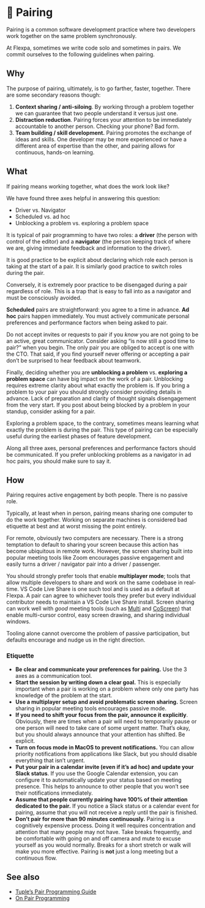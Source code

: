# 👥 Pairing

Pairing is a common software development practice where two developers work together on the same problem synchronously.

At Flexpa, sometimes we write code solo and sometimes in pairs.
We commit ourselves to the following guidelines when pairing.

## Why

The purpose of pairing, ultimately, is to go farther, faster, together.
There are some secondary reasons though:

1. **Context sharing / anti-siloing**. By working through a problem together we can guarantee that two people understand it versus just one.
2. **Distraction reduction**. Pairing forces your attention to be immediately accountable to another person. Checking your phone? Bad form.
3. **Team building / skill development.** Pairing promotes the exchange of ideas and skills. One developer may be more experienced or have a different area of expertise than the other, and pairing allows for continuous, hands-on learning. 

## What

If pairing means working together, what does the work look like?

We have found three axes helpful in answering this question:

* Driver vs. Navigator
* Scheduled vs. ad hoc
* Unblocking a problem vs. exploring a problem space

It is typical of pair programming to have two roles: a **driver** (the person with control of the editor) and a **navigator** (the person keeping track of where we are, giving immediate feedback and information to the driver). 

It is good practice to be explicit about declaring which role each person is taking at the start of a pair.
It is similarly good practice to switch roles during the pair. 

Conversely, it is extremely poor practice to be disengaged during a pair regardless of role.
This is a trap that is easy to fall into as a navigator and must be consciously avoided.

**Scheduled** pairs are straightforward: you agree to a time in advance.
**Ad hoc** pairs happen immediately.
You must actively communicate personal preferences and performance factors when being asked to pair. 

Do not accept invites or requests to pair if you _know_ you are not going to be an active, great communicator.
Consider asking “is now still a good time to pair?” when you begin.
The only pair you are obliged to accept is one with the CTO.
That said, if you find yourself never offering or accepting a pair don’t be surprised to hear feedback about teamwork.

Finally, deciding whether you are **unblocking a problem** vs. **exploring a problem space** can have big impact on the work of a pair.
Unblocking requires extreme clarity about what exactly the problem is.
If you bring a problem to your pair you should strongly consider providing details in advance.
Lack of preparation and clarity of thought signals disengagement from the very start.
If you post about being blocked by a problem in your standup, consider asking for a pair.

Exploring a problem space, to the contrary, sometimes means learning what exactly the problem is during the pair.
This type of pairing can be especially useful during the earliest phases of feature development. 

Along all three axes, personal preferences and performance factors should be communicated.
If you prefer unblocking problems as a navigator in ad hoc pairs, you should make sure to say it. 

## How

Pairing requires active engagement by both people.
There is no passive role.

Typically, at least when in person, pairing means sharing one computer to do the work together.
Working on separate machines is considered bad etiquette at best and at worst missing the point entirely. 

For remote, obviously two computers are necessary.
There is a strong temptation to default to sharing your screen because this action has become ubiquitous in remote work. However, the screen sharing built into popular meeting tools like Zoom encourages passive engagement and easily turns a driver / navigator pair into a driver / passenger. 

You should strongly prefer tools that enable **multiplayer mode**; tools that allow multiple developers to share and work on the same codebase in real-time.
VS Code Live Share is one such tool and is used as a default at Flexpa.
A pair can agree to whichever tools they prefer but every individual contributor needs to maintain a VS Code Live Share install.
Screen sharing can work well with _good_ meeting tools (such as [Multi](https://multi.app/) and [CoScreen](https://www.coscreen.co/)) that enable multi-cursor control, easy screen drawing, and sharing individual windows.

Tooling alone cannot overcome the problem of passive participation, but defaults encourage and nudge us in the right direction.

### Etiquette

* **Be clear and communicate your preferences for pairing.** Use the 3 axes as a communication tool.
* **Start the session by writing down a clear goal.** This is especially important when a pair is working on a problem where only one party has knowledge of the problem at the start.
* **Use a multiplayer setup and avoid problematic screen sharing.** Screen sharing in popular meeting tools encourages passive mode. 
* **If you need to shift your focus from the pair, announce it explicitly**. Obviously, there are times when a pair will need to temporarily pause or one person will need to take care of some urgent matter. That’s okay, but you should always announce that your attention has shifted. Be explicit.
* **Turn on focus mode in MacOS to prevent notifications.** You can allow priority notifications from applications like Slack, but you should disable everything that isn’t urgent.
* **Put your pair in a calendar invite (even if it’s ad hoc) and update your Slack status**. If you use the Google Calendar extension, you can configure it to automatically update your status based on meeting presence. This helps to announce to other people that you won’t see their notifications immediately.
* **Assume that people currently pairing have 100% of their attention dedicated to the pair.** If you notice a Slack status or a calendar event for pairing, assume that you will not receive a reply until the pair is finished.
* **Don’t pair for more than 90 minutes continuously.** Pairing is a cognitively expensive process. Doing it well requires concentration and attention that many people may not have. Take breaks frequently, and be comfortable with going on and off camera and mute to excuse yourself as you would normally. Breaks for a short stretch or walk will make you more effective. Pairing is **not** just a long meeting but a continuous flow.

## See also

* [Tuple’s Pair Programming Guide](https://tuple.app/pair-programming-guide/)
* [On Pair Programming](https://martinfowler.com/articles/on-pair-programming.html)